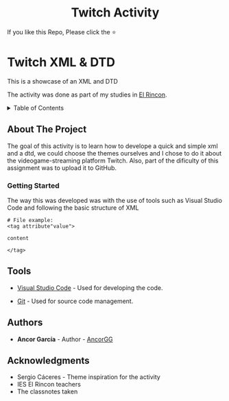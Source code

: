 
<h1 align="center">Twitch Activity</h1>

If you like this Repo, Please click the :star:

# Twitch XML & DTD

This is a showcase of an XML and DTD

The activity was done as part of my studies in 
[El Rincon](https://www3.gobiernodecanarias.org/medusa/edublog/ieselrincon/).

<details>
  <summary>Table of Contents</summary>
  <ol>
    <li>
      <a href="#about-the-project">About The Project</a>
    </li>
    <li>
      <a href="#getting-started">Getting Started</a>
    </li>
    <li><a href="#Tools">Tools Used</a></li>
    <li><a href="#Authors">Authors</a></li>
    <li><a href="#acknowledgments">Acknowledgments</a></li>
  </ol>
</details>

## About The Project

The goal of this activity is to learn how to develope a quick and simple xml and a dtd,
we could choose the themes ourselves and I chose to do it about the videogame-streaming platform
Twitch. Also, part of the dificulty of this assignment was to upload it to GitHub.

### Getting Started

The way this was developed was with the use of tools such as Visual Studio Code and following the
basic structure of XML

```shell
# File example:
<tag attribute"value">

content

</tag>
```

## Tools

- [Visual Studio Code](https://code.visualstudio.com) - Used for developing the code.

- [Git](https://code.visualstudio.com) - Used for source code management.

## Authors

  - **Ancor García** - Author -
    [AncorGG](https://github.com/AncorGG)

## Acknowledgments

  - Sergio Cáceres - Theme inspiration for the activity
  - IES El Rincon teachers
  - The classnotes taken


  